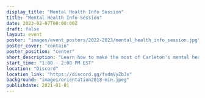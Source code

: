 ```yaml
---
display_title: "Mental Health Info Session"
title: "Mental Health Info Session"
date: 2023-02-07T00:00:00Z
draft: false
layout: event
poster: "images/event_posters/2022-2023/mental_health_info_session.jpg"
poster_cover: "contain"
poster_position: "center"
short_description: "Learn how to make the most of Carleton's mental health resources"
start_time: "1:00 - 2:00 PM EST"
location: "Discord"
location_link: "https://discord.gg/fvdmVyZbJx"
background: "images/orientation2018-min.jpeg"
publishdate: 2021-01-01
---
```


